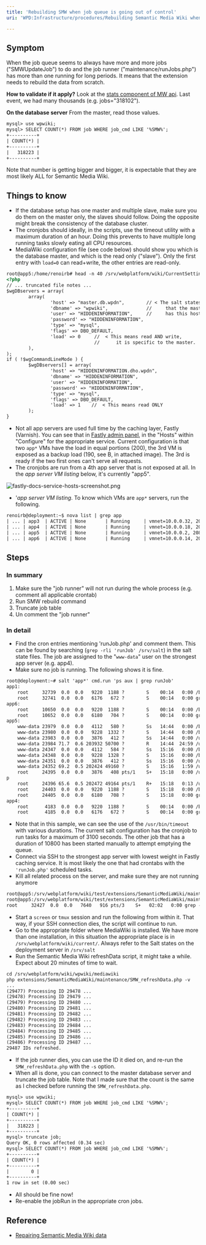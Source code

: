 ```yaml
---
title: 'Rebuilding SMW when job queue is going out of control'
uri: 'WPD:Infrastructure/procedures/Rebuilding Semantic Media Wiki when job queue is going out of control'

---
```

## Symptom

When the job queue seems to always have more and more jobs ("SMWUpdateJob") to do and the job runner ("maintenance/runJobs.php") has more than one running for long periods. It means that the extension needs to rebuild the data from scratch.

**How to validate if it apply?** Look at the [stats component of MW api](http://docs.webplatform.org/w/api.php?action=query&meta=siteinfo&siprop=statistics). Last event, we had many thousands (e.g. jobs="318102").

**On the database server** From the master, read those values.

``` html
mysql> use wpwiki;
mysql> SELECT COUNT(*) FROM job WHERE job_cmd LIKE '%SMW%';
+----------+
| COUNT(*) |
+----------+
|   318223 |
+----------+
```

 Note that number is getting bigger and bigger, it is expectable that they are most likely ALL for Semantic Media Wiki.

## Things to know

-   If the database setup has one master and multiple slave, make sure you do them on the master only, the slaves should follow. Doing the opposite might break the consistency of the database cluster.
-   The cronjobs should ideally, in the scripts, use the timeout utility with a maximum duration of an hour. Doing this prevents to have multiple long running tasks slowly eating all CPU resources.
-   MediaWiki configuration file (see code below) should show you which is the database master, and which is the read only ("slave"). Only the first entry with `load=0` can read+write, the other entries are read-only.

``` html
root@app5:/home/renoirb# head -n 40 /srv/webplatform/wiki/CurrentSettings.php
<?php
// ... truncated file notes ...
$wgDBservers = array(
        array(
                'host' => "master.db.wpdn",        // < The salt states ensures
                'dbname' => "wpwiki",              //     that the master database server
                'user' => "HIDDENINFORMATION",     //     has this hostname among all VMs.
                'password' => "HIDDENINFORMATION",
                'type' => "mysql",
                'flags' => DBO_DEFAULT,
                'load' => 0     //  < This means read AND write,
                                //      it is specific to the master.
        ),
);
if ( !$wgCommandLineMode ) {
        $wgDBservers[] = array(
                'host' => "HIDDENINFORMATION.dho.wpdn",
                'dbname' => "HIDDENINFORMATION",
                'user' => "HIDDENINFORMATION",
                'password' => "HIDDENINFORMATION",
                'type' => "mysql",
                'flags' => DBO_DEFAULT,
                'load' => 1    //  < This means read ONLY
        );
}
```

-   Not all app servers are used full time by the caching layer, Fastly (Varnish). You can see that in [Fastly admin panel](https://app.fastly.com/), in the "Hosts" within "Configure" for the appropriate service. Current configuration is that two `app*` VMs have the load in equal portions (200), the 3rd VM is exposed as a backup load (190, see B, in attached image). The 3rd is ready if the two first ones can't serve all requests.
-   The cronjobs are run from a 4th app server that is not exposed at all. In the *app server VM listing* below, it's currently "app5".

![fastly-docs-service-hosts-screenshot.png](/WPD/assets/public/f/fb/fastly-docs-service-hosts-screenshot.png)

-   '*app server VM listing*. To know which VMs are `app*` servers, run the following.

``` html
renoirb@deployment:~$ nova list | grep app
| ... | app3  | ACTIVE | None       | Running     | vmnet=10.0.0.32, 208.113.157.171 |
| ... | app4  | ACTIVE | None       | Running     | vmnet=10.0.0.18, 208.113.157.173 |
| ... | app5  | ACTIVE | None       | Running     | vmnet=10.0.0.2, 208.113.157.166  |
| ... | app6  | ACTIVE | None       | Running     | vmnet=10.0.0.14, 208.113.157.162 |
```

## Steps

### In summary

1.  Make sure the "job runner" will not run during the whole process (e.g. comment all applicable crontab)
2.  Run SMW rebuild command
3.  Truncate job table
4.  Un comment the "job runner"

### In detail

-   Find the cron entries mentioning 'runJob.php' and comment them. This can be found by searching (`grep -rli 'runJob' /srv/salt`) in the salt state files. The job are assigned to the "`www-data`" user on the strongest app server (e.g. app4).
-   Make sure no job is running. The following shows it is fine.

``` html
root@deployment:~# salt 'app*' cmd.run 'ps aux | grep runJob'
app1:
    root     32739  0.0  0.0   9220  1188 ?        S    00:14   0:00 /bin/sh -c ps aux | grep unJob
    root     32741  0.0  0.0   6176   672 ?        S    00:14   0:00 grep unJob
app6:
    root     10650  0.0  0.0   9220  1188 ?        S    00:14   0:00 /bin/sh -c ps aux | grep unJob
    root     10652  0.0  0.0   6180   704 ?        S    00:14   0:00 grep unJob
app5:
    www-data 23979  0.0  0.0   4112   580 ?        Ss   14:44   0:00 /bin/sh -c /srv/webplatform/wiki/mediawiki-runJobs.sh #1st run
    www-data 23980  0.0  0.0   9228  1332 ?        S    14:44   0:00 /bin/bash -l /srv/webplatform/wiki/mediawiki-runJobs.sh
    www-data 23983  0.0  0.0   3876   412 ?        Ss   14:44   0:00 /usr/bin/timeout 3100 /usr/bin/php /srv/webplatform/wiki/current/maintenance/runJobs.php
    www-data 23984 71.7  0.6 203932 50700 ?        R    14:44  24:59 /usr/bin/php /srv/webplatform/wiki/current/maintenance/runJobs.php
    www-data 24347  0.0  0.0   4112   584 ?        Ss   15:16   0:00 /bin/sh -c /srv/webplatform/wiki/mediawiki-runJobs.sh #2nd run
    www-data 24348  0.0  0.0   9228  1328 ?        S    15:16   0:00 /bin/bash -l /srv/webplatform/wiki/mediawiki-runJobs.sh
    www-data 24351  0.0  0.0   3876   412 ?        Ss   15:16   0:00 /usr/bin/timeout 3100 /usr/bin/php /srv/webplatform/wiki/current/maintenance/runJobs.php
    www-data 24352 69.2  0.5 202424 49160 ?        S    15:16   1:59 /usr/bin/php /srv/webplatform/wiki/current/maintenance/runJobs.php
    root     24395  0.0  0.0   3876   408 pts/1    S+   15:18   0:00 /usr/bin/timeout 10800 /usr/bin/php /srv/webplatform/wiki/current/maintenance/runJobs.ph
p
    root     24396 65.6  0.5 202472 49164 pts/1    R+   15:18   0:13 /usr/bin/php /srv/webplatform/wiki/current/maintenance/runJobs.php
    root     24403  0.0  0.0   9220  1188 ?        S    15:18   0:00 /bin/sh -c ps aux | grep unJob
    root     24405  0.0  0.0   6180   708 ?        S    15:18   0:00 grep unJob
app4:
    root      4183  0.0  0.0   9220  1188 ?        S    00:14   0:00 /bin/sh -c ps aux | grep unJob
    root      4185  0.0  0.0   6176   672 ?        S    00:14   0:00 grep unJob
```

-   Note that in this sample, we can see the use of the `/usr/bin/timeout` with various durations. The current salt configuration has the cronjob to run tasks for a maximum of 3100 seconds. The other job that has a duration of 10800 has been started manually to attempt emptying the queue.
-   Connect via SSH to the strongest app server with lowest weight in Fastly caching service. It is most likely the one that had crontabs with the `'runJob.php'` scheduled tasks.
-   Kill all related process on the server, and make sure they are not running anymore

``` html
root@app5:/srv/webplatform/wiki/test/extensions/SemanticMediaWiki/maintenance# kill -9 24395 24351 23983
root@app5:/srv/webplatform/wiki/test/extensions/SemanticMediaWiki/maintenance# ps aux | grep unJob
root     32427  0.0  0.0   7640   916 pts/3    S+   02:02   0:00 grep --color=auto unJob
```

-   Start a `screen` or `tmux` session and run the following from within it. That way, if your SSH connection dies, the script will continue to run.
-   Go to the appropriate folder where MediaWiki is installed. We have more than one installation, in this situation the appropriate place is in `/srv/webplatform/wiki/current/`. Always refer to the Salt states on the deployment server in `/srv/salt`
-   Run the Semantic Media Wiki refreshData script, it might take a while. Expect about 20 minutes of time to wait.

``` html
cd /srv/webplatform/wiki/wpwiki/mediawiki
php extensions/SemanticMediaWiki/maintenance/SMW_refreshData.php -v
...
(29477) Processing ID 29478 ...
(29478) Processing ID 29479 ...
(29479) Processing ID 29480 ...
(29480) Processing ID 29481 ...
(29481) Processing ID 29482 ...
(29482) Processing ID 29483 ...
(29483) Processing ID 29484 ...
(29484) Processing ID 29485 ...
(29485) Processing ID 29486 ...
(29486) Processing ID 29487 ...
29487 IDs refreshed.
```

-   If the job runner dies, you can use the ID it died on, and re-run the `SMW_refreshData.php` with the `-s` option.
-   When all is done, you can connect to the master database server and truncate the job table. Note that I made sure that the count is the same as I checked before running the `SMW_refreshData.php`.

``` html
mysql> use wpwiki;
mysql> SELECT COUNT(*) FROM job WHERE job_cmd LIKE '%SMW%';
+----------+
| COUNT(*) |
+----------+
|   318223 |
+----------+
mysql> truncate job;
Query OK, 0 rows affected (0.34 sec)
mysql> SELECT COUNT(*) FROM job WHERE job_cmd LIKE '%SMW%';
+----------+
| COUNT(*) |
+----------+
|        0 |
+----------+
1 row in set (0.00 sec)
```

-   All should be fine now!
-   Re-enable the jobRun in the appropriate cron jobs.

## Reference

-   [Repairing Semantic Media Wiki data](http://semantic-mediawiki.org/wiki/Help:Repairing_SMW's_data)
